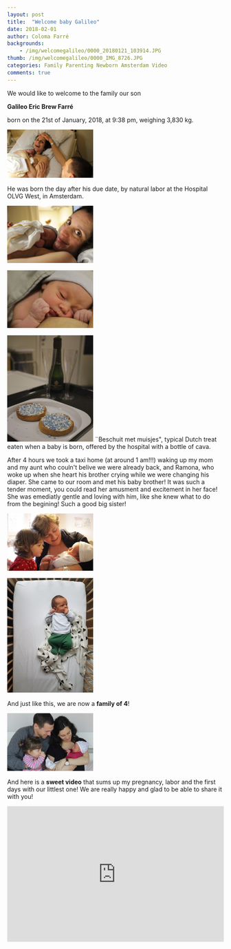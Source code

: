 ```yaml
---
layout: post
title:  "Welcome baby Galileo"
date: 2018-02-01
author: Coloma Farré
backgrounds:
    - /img/welcomegalileo/0000_20180121_103914.JPG
thumb: /img/welcomegalileo/0000_IMG_8726.JPG
categories: Family Parenting Newborn Amsterdam Video
comments: true
---
```


We would like to welcome to the family our son 

**Galileo Eric Brew Farré** 

born on the 21st of January, 2018, at 9:38 pm, weighing 3,830 kg. 

<a href="/img/welcomegalileo/0000_IMG_8572.JPG"> <img border="0" src= "/img/welcomegalileo/0000_IMG_8572.JPG" width="200"></a>

He was born the day after his due date, by natural labor at the Hospital OLVG West, in Amsterdam. 

<a href="/img/welcomegalileo/0000_IMG_8593.JPG"> <img border="0" src= "/img/welcomegalileo/0000_IMG_8593.JPG" width="200"></a>

<a href="/img/welcomegalileo/0000_IMG_8662.JPG"> <img border="0" src= "/img/welcomegalileo/0000_IMG_8662.JPG" width="200"></a>

<a href="/img/welcomegalileo/0000_IMG_8626.JPG"> <img border="0" src= "/img/welcomegalileo/0000_IMG_8626.JPG" width="200"></a> ¨Beschuit met muisjes", typical Dutch treat eaten when a baby is born, offered by the hospital with a bottle of cava. 

After 4 hours we took a taxi home (at around 1 am!!!) waking up my mom and my aunt who couln't belive we were already back, and Ramona, who woke up when she heart his brother crying while we were changing his diaper. She came to our room and met his baby brother! It was such a tender moment, you could read her amusment and excitement in her face! She was emediatly gentle and loving with him, like she knew what to do from the begining! Such a good big sister!

<a href="/img/welcomegalileo/0000_IMG_8747.JPG"> <img border="0" src= "/img/welcomegalileo/0000_IMG_8747.JPG" width="200"></a>


<a href="/img/welcomegalileo/0000_20180124_103209.JPG"> <img border="0" src= "/img/welcomegalileo/0000_20180124_103209.JPG" width="200"></a>

And just like this, we are now a **family of 4**!

<a href="/img/welcomegalileo/0000_IMG_8925.JPG"> <img border="0" src= "/img/welcomegalileo/0000_IMG_8925.JPG" width="200"></a>

And here is a **sweet video** that sums up my pregnancy, labor and the first days with our littlest one! We are really happy and glad to be able to share it with you! 

<iframe width="100%" height="315" src="https://www.youtube.com/embed/C4WyB0Dy3zM" frameborder="0" allow="autoplay; encrypted-media" allowfullscreen></iframe>